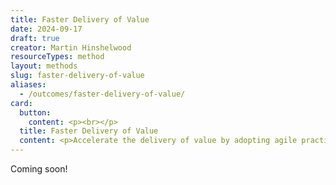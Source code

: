 ```yaml
---
title: Faster Delivery of Value
date: 2024-09-17
draft: true
creator: Martin Hinshelwood
resourceTypes: method
layout: methods
slug: faster-delivery-of-value
aliases:
  - /outcomes/faster-delivery-of-value/
card:
  button:
    content: <p><br></p>
  title: Faster Delivery of Value
  content: <p>Accelerate the delivery of value by adopting agile practices that reduce time-to-market and improve responsiveness to change.</p>
---
```


Coming soon!

